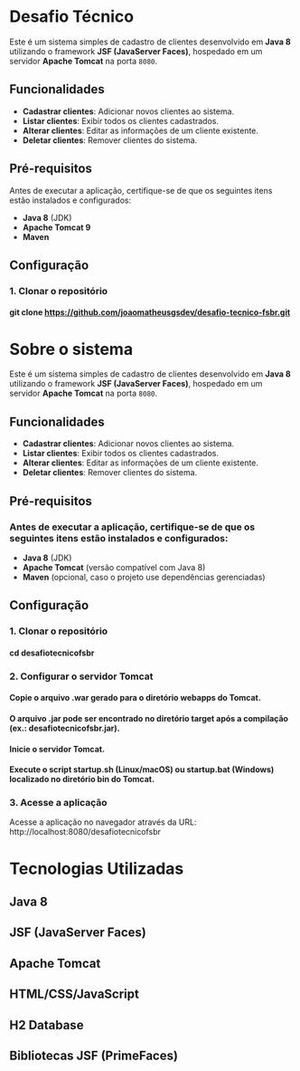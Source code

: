 # Desafio Técnico

Este é um sistema simples de cadastro de clientes desenvolvido em **Java 8** utilizando o framework **JSF (JavaServer Faces)**, hospedado em um servidor **Apache Tomcat** na porta `8080`. 

## Funcionalidades

- **Cadastrar clientes**: Adicionar novos clientes ao sistema.
- **Listar clientes**: Exibir todos os clientes cadastrados.
- **Alterar clientes**: Editar as informações de um cliente existente.
- **Deletar clientes**: Remover clientes do sistema.

## Pré-requisitos

Antes de executar a aplicação, certifique-se de que os seguintes itens estão instalados e configurados:

- **Java 8** (JDK)
- **Apache Tomcat 9** 
- **Maven** 

## Configuração

### 1. Clonar o repositório

#### git clone https://github.com/joaomatheusgsdev/desafio-tecnico-fsbr.git


# Sobre o sistema

Este é um sistema simples de cadastro de clientes desenvolvido em **Java 8** utilizando o framework **JSF (JavaServer Faces)**, hospedado em um servidor **Apache Tomcat** na porta `8080`. 

## Funcionalidades

- **Cadastrar clientes**: Adicionar novos clientes ao sistema.
- **Listar clientes**: Exibir todos os clientes cadastrados.
- **Alterar clientes**: Editar as informações de um cliente existente.
- **Deletar clientes**: Remover clientes do sistema.

## Pré-requisitos

### Antes de executar a aplicação, certifique-se de que os seguintes itens estão instalados e configurados:

- **Java 8** (JDK)
- **Apache Tomcat** (versão compatível com Java 8)
- **Maven** (opcional, caso o projeto use dependências gerenciadas)

## Configuração

### 1. Clonar o repositório

#### cd desafiotecnicofsbr

### 2. Configurar o servidor Tomcat
#### Copie o arquivo .war gerado para o diretório webapps do Tomcat.
#### O arquivo .jar pode ser encontrado no diretório target após a compilação (ex.: desafiotecnicofsbr.jar).
#### Inicie o servidor Tomcat.
#### Execute o script startup.sh (Linux/macOS) ou startup.bat (Windows) localizado no diretório bin do Tomcat.
### 3. Acesse a aplicação
Acesse a aplicação no navegador através da URL: http://localhost:8080/desafiotecnicofsbr



# Tecnologias Utilizadas
## Java 8
## JSF (JavaServer Faces)
## Apache Tomcat
## HTML/CSS/JavaScript
## H2 Database
## Bibliotecas JSF (PrimeFaces)